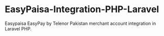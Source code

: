 # EasyPaisa-Integration-PHP-Laravel
Easypaisa EasyPay by Telenor Pakistan merchant account integration in Laravel PHP.
